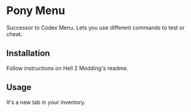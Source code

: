 # Pony Menu

Successor to Codex Menu. Lets you use different commands to test or cheat. 

## Installation

Follow instructions on Hell 2 Modding's readme.

## Usage

It's a new tab in your inventory.
